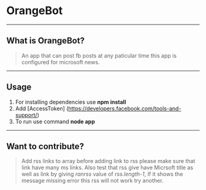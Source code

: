 # OrangeBot

----
## What is OrangeBot?


> An app that can post fb posts at any paticular time this app is configured for microsoft news.

----
## Usage
1. For installing dependencies use **npm install**
2. Add [AccessToken]
(https://developers.facebook.com/tools-and-support/)
3. To run use command **node app**

----
## Want to contribute?
> Add rss links to array
>before adding link to rss please make sure that link have many ms links.
> Also test that rss give have Micrsoft title as well as link by giving *ranrss* value of *rss.length-1*,
>If it shows the message missing error this rss will not work try another.
